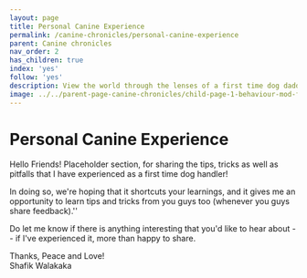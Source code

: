 ```yaml
---
layout: page
title: Personal Canine Experience
permalink: /canine-chronicles/personal-canine-experience
parent: Canine chronicles
nav_order: 2
has_children: true 
index: 'yes'
follow: 'yes'
description: View the world through the lenses of a first time dog daddy! Check out all the errors that he's encountered, and shortcut the learnings for yourself.
image: ../../parent-page-canine-chronicles/child-page-1-behaviour-mod-fundametals/image-canince-chronical-behaviour-mod-fundamental.png
---
```


# Personal Canine Experience

Hello Friends!
Placeholder section, for sharing the tips, tricks as well as pitfalls that I have experienced as a first time dog handler!

In doing so, we're hoping that it shortcuts your learnings, and it gives me an opportunity to learn tips and tricks from you guys too (whenever you guys share feedback).''

Do let me know if there is anything interesting that you'd like to hear about -- if I've experienced it, more than happy to share.

Thanks, Peace and Love!<br>
Shafik Walakaka
